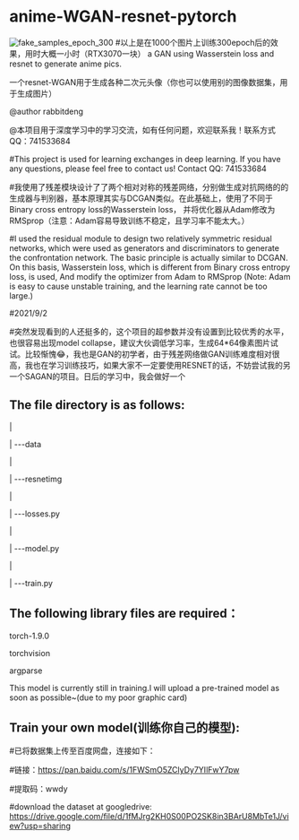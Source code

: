 # anime-WGAN-resnet-pytorch


![fake_samples_epoch_300](https://user-images.githubusercontent.com/88369122/132981320-f8d18028-4f95-47dc-a2f5-3dc7eb755d00.png)
#以上是在1000个图片上训练300epoch后的效果，用时大概一小时（RTX3070一块）
a GAN using Wasserstein loss and resnet to generate anime pics.

一个resnet-WGAN用于生成各种二次元头像（你也可以使用别的图像数据集，用于生成图片）

@author rabbitdeng

@本项目用于深度学习中的学习交流，如有任何问题，欢迎联系我！联系方式QQ：741533684

#This project is used for learning exchanges in deep learning. If you have any questions, please feel free to contact us! Contact QQ: 741533684

#我使用了残差模块设计了了两个相对对称的残差网络，分别做生成对抗网络的的生成器与判别器，基本原理其实与DCGAN类似。在此基础上，使用了不同于Binary cross entropy loss的Wasserstein loss，
并将优化器从Adam修改为RMSprop（注意：Adam容易导致训练不稳定，且学习率不能太大。）


#I used the residual module to design two relatively symmetric residual networks, which were used as generators and discriminators to generate the confrontation network. The basic principle is actually similar to DCGAN. On this basis, Wasserstein loss, which is different from Binary cross entropy loss, is used,
And modify the optimizer from Adam to RMSprop (Note: Adam is easy to cause unstable training, and the learning rate cannot be too large.)


#2021/9/2

#突然发现看到的人还挺多的，这个项目的超参数并没有设置到比较优秀的水平，也很容易出现model collapse，建议大伙调低学习率，生成64*64像素图片试试。比较惭愧😂，我也是GAN的初学者，由于残差网络做GAN训练难度相对很高，我也在学习训练技巧，如果大家不一定要使用RESNET的话，不妨尝试我的另一个SAGAN的项目。日后的学习中，我会做好一个

The file directory is as follows:
--------------------------------

|

|
---data

|

|
---resnetimg

|

|
---losses.py

|

|
---model.py

|

|
---train.py






The following library files are required：
-----------------------------

  torch-1.9.0
  
  torchvision
  
  argparse
  
  
  This model is currently still in training.I will upload a pre-trained model as soon as possible~(due to my poor graphic card)
  
Train your own model(训练你自己的模型):
---------------------

#已将数据集上传至百度网盘，连接如下：

#链接：https://pan.baidu.com/s/1FWSmO5ZClyDy7YIlFwY7pw

#提取码：wwdy


#download the dataset at googledrive:
https://drive.google.com/file/d/1fMJrg2KH0S00PO2SK8in3BArU8MbTe1J/view?usp=sharing

